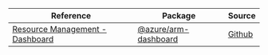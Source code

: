 | Reference | Package | Source |
|---|---|---|
|[Resource Management - Dashboard](arm-dashboard-readme)|[@azure/arm-dashboard](https://www.npmjs.com/package/@azure/arm-dashboard)|[Github](https://github.com/Azure/azure-sdk-for-js/blob/main/sdk/dashboard/arm-dashboard)|
